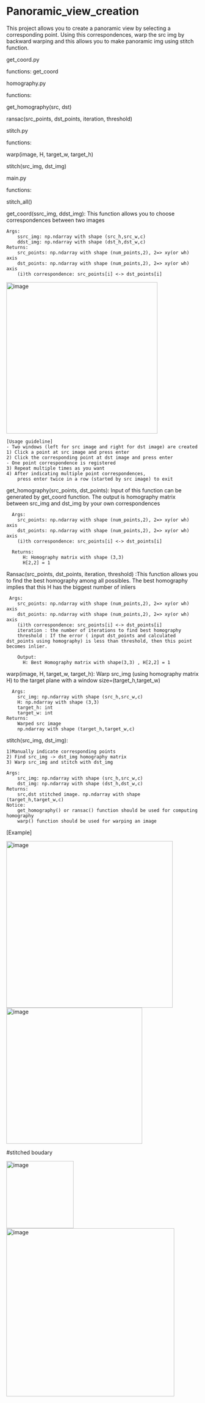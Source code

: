 # Panoramic_view_creation
This project allows you to create a panoramic view by selecting a corresponding point. Using this correspondences, warp the src img by backward warping and this allows you to make panoramic img using stitch function.

get_coord.py

functions: get_coord




homography.py


functions:


get_homography(src, dst)




ransac(src_points, dst_points, iteration, threshold)


stitch.py




functions:


warp(image, H, target_w, target_h)


stitch(src_img, dst_img)




main.py


functions:


stitch_all()




get_coord(ssrc_img, ddst_img): This function allows you to choose correspondences between two images

    Args:
        ssrc_img: np.ndarray with shape (src_h,src_w,c)
        ddst_img: np.ndarray with shape (dst_h,dst_w,c)
    Returns:
        src_points: np.ndarray with shape (num_points,2), 2=> xy(or wh) axis
        dst_points: np.ndarray with shape (num_points,2), 2=> xy(or wh) axis
        (i)th correspondence: src_points[i] <-> dst_points[i]
        
<img width="396" alt="image" src="https://github.com/kjeiun/Panoramic_view_creation/assets/87067659/38300c9f-4745-4e6f-9197-7d692084613d">

    [Usage guideline]
    - Two windows (left for src image and right for dst image) are created
    1) Click a point at src image and press enter
    2) Click the corresponding point at dst image and press enter
    - One point correspondence is registered
    3) Repeat multiple times as you want
    4) After indicating multiple point correspondences,
        press enter twice in a row (started by src image) to exit
 
 get_homography(src_points, dst_points): Input of this function can be generated by get_coord function. The output is homography matrix between src_img and dst_img by your own correspondences
 
      Args:
        src_points: np.ndarray with shape (num_points,2), 2=> xy(or wh) axis
        dst_points: np.ndarray with shape (num_points,2), 2=> xy(or wh) axis
        (i)th correspondence: src_points[i] <-> dst_points[i]
        
      Returns:
          H: Homography matrix with shape (3,3)
          H[2,2] = 1
 Ransac(src_points, dst_points, iteration, threshold)
 :This function allows you to find the best homography among all possibles. The best homography implies that this H has the biggest number of inliers
     
     Args:
        src_points: np.ndarray with shape (num_points,2), 2=> xy(or wh) axis
        dst_points: np.ndarray with shape (num_points,2), 2=> xy(or wh) axis
        (i)th correspondence: src_points[i] <-> dst_points[i]
        iteration : the number of iterations to find best homography
        threshold : If the error ( input dst_points and calculated dst_points using homography) is less than threshold, then this point becomes inlier.
        
        Output: 
          H: Best Homography matrix with shape(3,3) , H[2,2] = 1
        
  warp(image, H, target_w, target_h): Warp src_img (using homography matrix H) to the target plane with a window size=(target_h,target_w)
      
      Args:
        src_img: np.ndarray with shape (src_h,src_w,c)
        H: np.ndarray with shape (3,3)
        target_h: int
        target_w: int
    Returns:
        Warped src image
        np.ndarray with shape (target_h,target_w,c)
   
 stitch(src_img, dst_img): 
 
    1)Manually indicate corresponding points
    2) Find src_img -> dst_img homography matrix
    3) Warp src_img and stitch with dst_img 

    Args:
        src_img: np.ndarray with shape (src_h,src_w,c)
        dst_img: np.ndarray with shape (dst_h,dst_w,c)
    Returns:
        src,dst stitched image. np.ndarray with shape (target_h,target_w,c)
    Notice:
        get_homography() or ransac() function should be used for computing homography
        warp() function should be used for warping an image

  [Example]

<img width="436" alt="image" src="https://github.com/kjeiun/Panoramic_view_creation/assets/87067659/116c2199-e914-4c8c-8826-bf211767e089">


<img width="356" alt="image" src="https://github.com/kjeiun/Panoramic_view_creation/assets/87067659/ee81cda0-a745-4797-93ed-b8ddea9a6919">



#stitched boudary



<img width="176" alt="image" src="https://github.com/kjeiun/Panoramic_view_creation/assets/87067659/dea8da32-7bfa-4144-abbe-6db3211d02a7">



<img width="440" alt="image" src="https://github.com/kjeiun/Panoramic_view_creation/assets/87067659/c85b6e1c-6ee0-4189-9bf3-317499162330">


